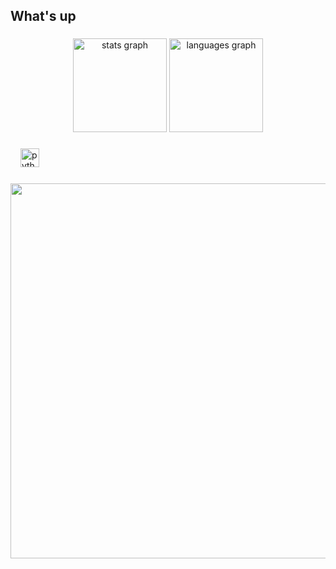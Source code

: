 
<h2 align="left">What's up</h2>

###

<div align="center">
  <img src="https://github-readme-stats.vercel.app/api?username=guxtqvoow&hide_title=false&hide_rank=false&show_icons=true&include_all_commits=true&count_private=true&disable_animations=false&theme=dracula&locale=en&hide_border=false" height="150" alt="stats graph"  />
  <img src="https://github-readme-stats.vercel.app/api/top-langs?username=guxtqvoow&locale=en&hide_title=false&layout=compact&card_width=320&langs_count=5&theme=dracula&hide_border=false" height="150" alt="languages graph"  />
</div>

###

<div align="left">
  <img width="12" />
  <img src="https://cdn.jsdelivr.net/gh/devicons/devicon/icons/python/python-original.svg" height="30" alt="python logo"  />
  <img width="12" />
  

###

</div>

<img align="left" height="600" src="https://media0.giphy.com/media/v1.Y2lkPTc5MGI3NjExNG8ydnRpZ284Y2h0bDBwOTMxNDA4YW16amRtMm45MmhwOGdlZ2E1eSZlcD12MV9pbnRlcm5hbF9naWZfYnlfaWQmY3Q9Zw/tHIRLHtNwxpjIFqPdV/giphy.webp"  />

###



###

<div align="left">

</div>

###

<br clear="both">



###
